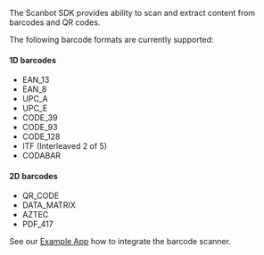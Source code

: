 The Scanbot SDK provides ability to scan and extract content from barcodes and QR codes.

The following barcode formats are currently supported:

#### 1D barcodes
- EAN_13
- EAN_8
- UPC_A
- UPC_E
- CODE_39
- CODE_93
- CODE_128
- ITF (Interleaved 2 of 5)
- CODABAR

#### 2D barcodes
- QR_CODE
- DATA_MATRIX
- AZTEC
- PDF_417


See our [Example App](https://github.com/doo/Scanbot-SDK-Examples/tree/master/ScanbotSDKexample/barcode-scanner) how to integrate the barcode scanner.